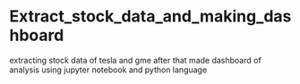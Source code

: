 # Extract_stock_data_and_making_dashboard
extracting stock data of tesla and gme after that made dashboard of analysis using jupyter notebook and python language
